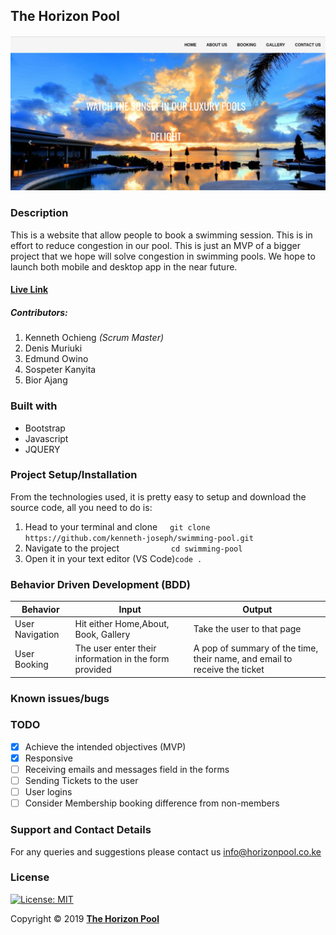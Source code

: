 ## The Horizon Pool

![Homepage](/images/Homepage.png "Homepage")

### Description

This is a website that allow people to book a swimming session. This is in effort to reduce congestion in our pool. This is just an MVP of a bigger project that we hope will solve congestion in swimming pools. We hope to launch both mobile and desktop app in the near future.

#### [Live Link](https://kenneth-joseph.github.io/swimming-pool/ "click here to go to the website!")

##### Contributors:

1. Kenneth Ochieng _(Scrum Master)_
2. Denis Muriuki
3. Edmund Owino
4. Sospeter Kanyita
5. Bior Ajang

### Built with

- Bootstrap
- Javascript
- JQUERY

### Project Setup/Installation

From the technologies used, it is pretty easy to setup and download the source code, all you need to do is:

1. Head to your terminal and clone &nbsp; &nbsp; `git clone https://github.com/kenneth-joseph/swimming-pool.git`
2. Navigate to the project &nbsp; &nbsp; &nbsp; &nbsp; &nbsp; &nbsp; &nbsp; &nbsp; &nbsp; &nbsp; `cd swimming-pool`
3. Open it in your text editor (VS Code)`code .`

### Behavior Driven Development (BDD)

| Behavior        | Input                                                 | Output                                                                    |
| --------------- | ----------------------------------------------------- | ------------------------------------------------------------------------- |
| User Navigation | Hit either Home,About, Book, Gallery                  | Take the user to that page                                                |
| User Booking    | The user enter their information in the form provided | A pop of summary of the time, their name, and email to receive the ticket |

### Known issues/bugs

### TODO

- [x] Achieve the intended objectives (MVP) <br>
- [x] Responsive <br>
- [ ] Receiving emails and messages field in the forms
- [ ] Sending Tickets to the user
- [ ] User logins
- [ ] Consider Membership booking difference from non-members

### Support and Contact Details

For any queries and suggestions please contact us info@horizonpool.co.ke

### License

[![License: MIT](https://img.shields.io/badge/License-MIT-yellow.svg)](LICENSE "click to check the license!")

Copyright &copy; 2019 [**The Horizon Pool**](https://kenneth-joseph.github.io/swimming-pool/)
